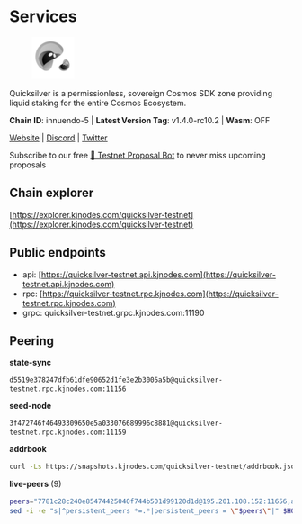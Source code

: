 # Services

<figure><img src="https://raw.githubusercontent.com/kj89/cosmos-images/main/logos/quicksilver.png" alt=""><figcaption></figcaption></figure>

Quicksilver is a permissionless, sovereign Cosmos SDK zone providing liquid staking for the entire Cosmos Ecosystem.

**Chain ID**: innuendo-5 | **Latest Version Tag**: v1.4.0-rc10.2 | **Wasm**: OFF

[Website](https://quicksilver.zone) | [Discord](https://discord.gg/quicksilverprotocol) | [Twitter](https://twitter.com/quicksilverzone)



Subscribe to our free [🤖 Testnet Proposal Bot](https://t.me/kjnodes_testnet_proposal_bot) to never miss upcoming proposals


## Chain explorer
[https://explorer.kjnodes.com/quicksilver-testnet](https://explorer.kjnodes.com/quicksilver-testnet)

## Public endpoints

* api: [https://quicksilver-testnet.api.kjnodes.com](https://quicksilver-testnet.api.kjnodes.com)
* rpc: [https://quicksilver-testnet.rpc.kjnodes.com](https://quicksilver-testnet.rpc.kjnodes.com)
* grpc: quicksilver-testnet.grpc.kjnodes.com:11190

## Peering

**state-sync**

```text
d5519e378247dfb61dfe90652d1fe3e2b3005a5b@quicksilver-testnet.rpc.kjnodes.com:11156
```

**seed-node**

```text
3f472746f46493309650e5a033076689996c8881@quicksilver-testnet.rpc.kjnodes.com:11159
```

**addrbook**
```bash
curl -Ls https://snapshots.kjnodes.com/quicksilver-testnet/addrbook.json > $HOME/.quicksilverd/config/addrbook.json
```

**live-peers** (9)
```bash
peers="7781c28c240e85474425040f744b501d99120d1d@195.201.108.152:11656,af8cfa944802a9bd510fc3407950a15e8be86c31@213.239.217.52:30656,0a3ac40a7a4ce35978c4da97be2eb6974bc3c58b@185.252.233.217:46656,a637b94cb989909cc182623748ef179b0659f148@65.109.23.114:11156,9a60250367f370dc7395c7a5b0d503cec544188f@65.108.230.113:20026,25410bff2fb7312d24c11b1e990507e5e3aa40b7@135.125.5.31:48656,0ccfc2136005f448c11dd515e22aac3e25f4b6dd@31.220.84.183:36656,13564ca7ffcc8fa6bcc6d405c96fe8c724ec17da@88.99.213.25:11656,d5519e378247dfb61dfe90652d1fe3e2b3005a5b@65.109.68.190:11156"
sed -i -e "s|^persistent_peers *=.*|persistent_peers = \"$peers\"|" $HOME/.quicksilverd/config/config.toml
```
